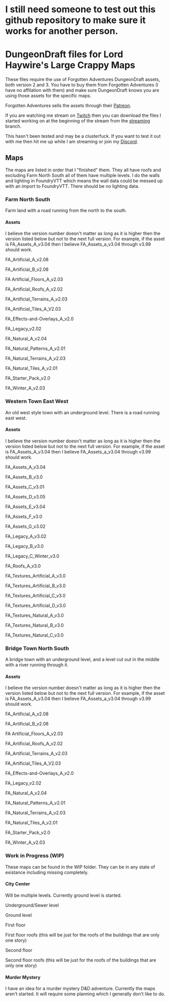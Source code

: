 # I still need someone to test out this github repository to make sure it works for another person.

# DungeonDraft files for Lord Haywire's Large Crappy Maps

These files require the use of Forgotten Adventures DungeonDraft assets, both version 2 and 3.  You have to buy them from Forgotten Adventures (I have no affilation with them) and make sure DungeonDraft knows you are using those assets for the specific maps.

Forgotten Adventures sells the assets through their [Patreon](https://www.patreon.com/forgottenadventures).

If you are watching me stream on [Twitch](https://www.twitch.tv/lordhaywire) then you can download the files I started working on at the beginning of the stream from the [streaming](https://github.com/lordhaywire/dungeondraft-maps/tree/streaming) branch.

This hasn't been tested and may be a clusterfuck.  If you want to test it out with me then hit me up while I am streaming or join my [Discord](https://discord.gg/a6KzcJ9mnC).

## Maps

The maps are listed in order that I "finished" them.  They all have roofs and excluding Farm North South all of them have multiple levels.  I do the walls and lighting in FoundryVTT which means the wall data could be messed up with an import to FoundryVTT.  There should be no lighting data.

### Farm North South

Farm land with a road running from the north to the south.

#### Assets

I believe the version number doesn't matter as long as it is higher then the version listed below but not to the next full version.  For example, if the asset is FA_Assets_A_v3.04 then I believe FA_Assets_a_v3.04 through v3.99 should work. 

FA_Artificial_A_v2.08

FA_Artificial_B_v2.08

FA Artificial_Floors_A_v2.03

FA_Artificial_Roofs_A_v2.02

FA_Artificial_Terrains_A_v2.03

FA_Artificial_Tiles_A_V2.03

FA_Effects-and-Overlays_A_v2.0

FA_Legacy_v2.02

FA_Natural_A_v2.04

FA_Natural_Patterns_A_v2.01

FA_Natural_Terrains_A_v2.03

FA_Natural_Tiles_A_v2.01

FA_Starter_Pack_v2.0

FA_Winter_A_v2.03

### Western Town East West

An old west style town with an underground level.  There is a road running east west.

#### Assets

I believe the version number doesn't matter as long as it is higher then the version listed below but not to the next full version.  For example, if the asset is FA_Assets_A_v3.04 then I believe FA_Assets_a_v3.04 through v3.99 should work.

FA_Assets_A_v3.04

FA_Assets_B_v3.0

FA_Assets_C_v3.01

FA_Assets_D_v3.05

FA_Assets_E_v3.04

FA_Assets_F_v3.0

FA_Assets_G_v3.02

FA_Legacy_A_v3.02

FA_Legacy_B_v3.0

FA_Legacy_C_Winter_v3.0

FA_Roofs_A_v3.0

FA_Textures_Artificial_A_v3.0

FA_Textures_Artificial_B_v3.0

FA_Textures_Artificial_C_v3.0

FA_Textures_Artificial_D_v3.0

FA_Textures_Natural_A_v3.0

FA_Textures_Natural_B_v3.0

FA_Textures_Natural_C_v3.0


### Bridge Town North South

A bridge town with an underground level, and a level cut out in the middle with a river running through it.

#### Assets

I believe the version number doesn't matter as long as it is higher then the version listed below but not to the next full version.  For example, if the asset is FA_Assets_A_v3.04 then I believe FA_Assets_a_v3.04 through v3.99 should work.

FA_Artificial_A_v2.08

FA_Artificial_B_v2.08

FA Artificial_Floors_A_v2.03

FA_Artificial_Roofs_A_v2.02

FA_Artificial_Terrains_A_v2.03

FA_Artificial_Tiles_A_V2.03

FA_Effects-and-Overlays_A_v2.0

FA_Legacy_v2.02

FA_Natural_A_v2.04

FA_Natural_Patterns_A_v2.01

FA_Natural_Terrains_A_v2.03

FA_Natural_Tiles_A_v2.01

FA_Starter_Pack_v2.0

FA_Winter_A_v2.03

### Work in Progress (WIP)

These maps can be found in the WIP folder.  They can be in any state of existance including missing completely.

#### City Center

Will be multiple levels.  Currently ground level is started.

Underground/Sewer level

Ground level

First floor

First floor roofs (this will be just for the roofs of the buildings that are only one story)

Second floor

Second floor roofs (this will be just for the roofs of the buildings that are only one story)

#### Murder Mystery

I have an idea for a murder mystery D&D adventure.  Currently the maps aren't started.  It will require some planning which I generally don't like to do.
